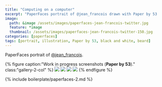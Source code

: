 ```yaml
---
title: "Computing on a computer"
excerpt: "PaperFaces portrait of @jean_francois drawn with Paper by 53 on an iPad."
image: 
  path: &image /assets/images/paperfaces-jean-francois-twitter.jpg 
  feature: *image
  thumbnail: /assets/images/paperfaces-jean-francois-twitter-150.jpg
categories: [paperfaces]
tags: [portrait, illustration, Paper by 53, black and white, beard]
---
```


PaperFaces portrait of [@jean_francois](https://twitter.com/jean_francois).

{% figure caption:"Work in progress screenshots (**Paper by 53**)." class:"gallery-2-col" %}
[![](/assets/images/paperfaces-jean-francois-process-1-600.jpg)](/assets/images/paperfaces-jean-francois-process-1-lg.jpg)
[![](/assets/images/paperfaces-jean-francois-process-2-600.jpg)](/assets/images/paperfaces-jean-francois-process-2-lg.jpg)
[![](/assets/images/paperfaces-jean-francois-process-3-600.jpg)](/assets/images/paperfaces-jean-francois-process-3-lg.jpg)
[![](/assets/images/paperfaces-jean-francois-process-4-600.jpg)](/assets/images/paperfaces-jean-francois-process-4-lg.jpg)
{% endfigure %}

{% include boilerplate/paperfaces-2.md %}
